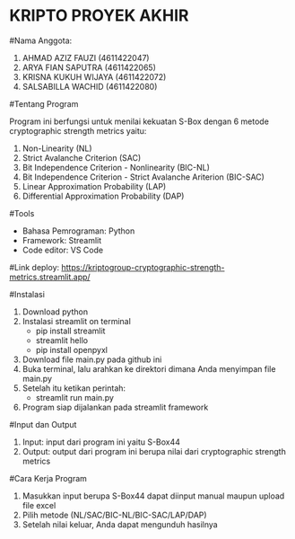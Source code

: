 # KRIPTO PROYEK AKHIR

#Nama Anggota:
1) AHMAD AZIZ FAUZI (4611422047)
2) ARYA FIAN SAPUTRA (4611422065)
3) KRISNA KUKUH WIJAYA (4611422072)
4) SALSABILLA WACHID (4611422080)


#Tentang Program

Program ini berfungsi untuk menilai kekuatan S-Box dengan 6 metode cryptographic strength metrics yaitu:
1) Non-Linearity (NL)
2) Strict Avalanche Criterion (SAC)
3) Bit Independence Criterion - Nonlinearity (BIC-NL)
4) Bit Independence Criterion - Strict Avalanche Ariterion (BIC-SAC)
5) Linear Approximation Probability (LAP)
6) Differential Approximation Probability (DAP)


#Tools
 - Bahasa Pemrograman: Python
 - Framework: Streamlit
 - Code editor: VS Code

#Link deploy: https://kriptogroup-cryptographic-strength-metrics.streamlit.app/

#Instalasi
1) Download python
2) Instalasi streamlit on terminal
   - pip install streamlit
   - streamlit hello
   - pip install openpyxl
3) Download file main.py pada github ini
4) Buka terminal, lalu arahkan ke direktori dimana Anda menyimpan file main.py
5) Setelah itu ketikan perintah:
   - streamlit run main.py
6) Program siap dijalankan pada streamlit framework


#Input dan Output

1) Input: input dari program ini yaitu S-Box44
2) Output: output dari program ini berupa nilai dari cryptographic strength metrics


#Cara Kerja Program
1) Masukkan input berupa S-Box44 dapat diinput manual maupun upload file excel
2) Pilih metode (NL/SAC/BIC-NL/BIC-SAC/LAP/DAP)
3) Setelah nilai keluar, Anda dapat mengunduh hasilnya

